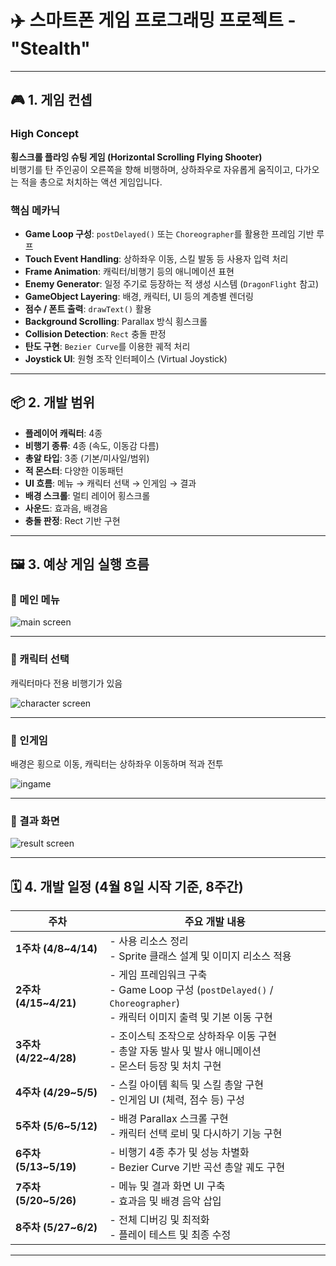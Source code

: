 
# ✈️ 스마트폰 게임 프로그래밍 프로젝트 - "Stealth"
---

## 🎮 1. 게임 컨셉

### High Concept  
**횡스크롤 플라잉 슈팅 게임 (Horizontal Scrolling Flying Shooter)**  
비행기를 탄 주인공이 오른쪽을 향해 비행하며, 상하좌우로 자유롭게 움직이고, 다가오는 적을 총으로 처치하는 액션 게임입니다.

### 핵심 메카닉

- **Game Loop 구성**: `postDelayed()` 또는 `Choreographer`를 활용한 프레임 기반 루프
- **Touch Event Handling**: 상하좌우 이동, 스킬 발동 등 사용자 입력 처리
- **Frame Animation**: 캐릭터/비행기 등의 애니메이션 표현
- **Enemy Generator**: 일정 주기로 등장하는 적 생성 시스템 (`DragonFlight` 참고)
- **GameObject Layering**: 배경, 캐릭터, UI 등의 계층별 렌더링
- **점수 / 폰트 출력**: `drawText()` 활용
- **Background Scrolling**: Parallax 방식 횡스크롤
- **Collision Detection**: `Rect` 충돌 판정
- **탄도 구현**: `Bezier Curve`를 이용한 궤적 처리
- **Joystick UI**: 원형 조작 인터페이스 (Virtual Joystick)

---

## 📦 2. 개발 범위

- **플레이어 캐릭터**: 4종  
- **비행기 종류**: 4종 (속도, 이동감 다름)  
- **총알 타입**: 3종 (기본/미사일/범위)  
- **적 몬스터**: 다양한 이동패턴 
- **UI 흐름**: 메뉴 → 캐릭터 선택 → 인게임 → 결과  
- **배경 스크롤**: 멀티 레이어 횡스크롤  
- **사운드**: 효과음, 배경음  
- **충돌 판정**: Rect 기반 구현  

---

## 🖼️ 3. 예상 게임 실행 흐름

### 📍 메인 메뉴  
![main screen](https://github.com/user-attachments/assets/d7d30364-6e86-466b-91ae-b3e4eb99c2aa)

---

### 📍 캐릭터 선택  
캐릭터마다 전용 비행기가 있음  

![character screen](https://github.com/user-attachments/assets/e5f55dea-0409-459b-af33-7ff4c03e4300)

---

### 📍 인게임  
배경은 횡으로 이동, 캐릭터는 상하좌우 이동하며 적과 전투  

![ingame](https://github.com/user-attachments/assets/87791fd3-4f27-4c91-879a-a0464365da36)

---

### 📍 결과 화면  
![result screen](https://github.com/user-attachments/assets/c5e49892-c8db-465a-b0a2-4edb1a17caeb)

---

## 🗓️ 4. 개발 일정 (4월 8일 시작 기준, 8주간)

| 주차 | 주요 개발 내용 |
|------|----------------|
| **1주차 (4/8~4/14)** | - 사용 리소스 정리<br>- Sprite 클래스 설계 및 이미지 리소스 적용 |
| **2주차 (4/15~4/21)** | - 게임 프레임워크 구축<br>- Game Loop 구성 (`postDelayed()` / `Choreographer`)<br>- 캐릭터 이미지 출력 및 기본 이동 구현 |
| **3주차 (4/22~4/28)** | - 조이스틱 조작으로 상하좌우 이동 구현<br>- 총알 자동 발사 및 발사 애니메이션<br>- 몬스터 등장 및 처치 구현 |
| **4주차 (4/29~5/5)** | - 스킬 아이템 획득 및 스킬 총알 구현<br>- 인게임 UI (체력, 점수 등) 구성 |
| **5주차 (5/6~5/12)** | - 배경 Parallax 스크롤 구현<br>- 캐릭터 선택 로비 및 다시하기 기능 구현 |
| **6주차 (5/13~5/19)** | - 비행기 4종 추가 및 성능 차별화<br>- Bezier Curve 기반 곡선 총알 궤도 구현 |
| **7주차 (5/20~5/26)** | - 메뉴 및 결과 화면 UI 구축<br>- 효과음 및 배경 음악 삽입 |
| **8주차 (5/27~6/2)** | - 전체 디버깅 및 최적화<br>- 플레이 테스트 및 최종 수정 |


---
